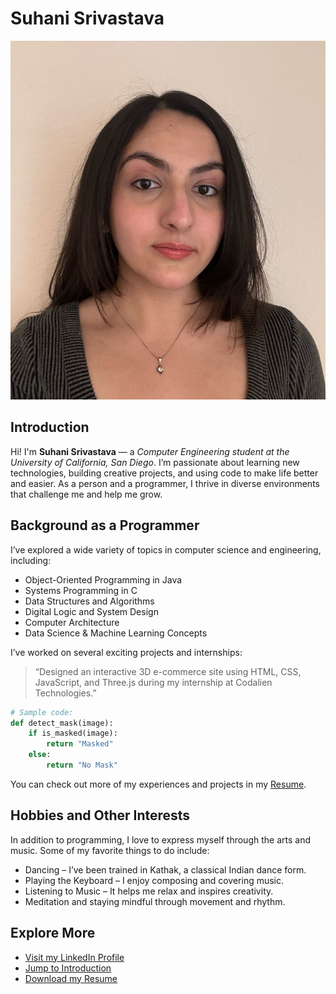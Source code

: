 # Suhani Srivastava

![Suhani's Photo](suhani-photo.jpeg)

## Introduction

Hi! I'm **Suhani Srivastava** — a *Computer Engineering student at the University of California, San Diego*. I’m passionate about learning new technologies, building creative projects, and using code to make life better and easier. As a person and a programmer, I thrive in diverse environments that challenge me and help me grow.

## Background as a Programmer

I’ve explored a wide variety of topics in computer science and engineering, including:

- Object-Oriented Programming in Java  
- Systems Programming in C  
- Data Structures and Algorithms  
- Digital Logic and System Design  
- Computer Architecture  
- Data Science & Machine Learning Concepts  

I’ve worked on several exciting projects and internships:

> “Designed an interactive 3D e-commerce site using HTML, CSS, JavaScript, and Three.js during my internship at Codalien Technologies.”

```python
# Sample code: 
def detect_mask(image):
    if is_masked(image):
        return "Masked"
    else:
        return "No Mask"
```

You can check out more of my experiences and projects in my [Resume](RESUME_Suhani.pdf).

## Hobbies and Other Interests

In addition to programming, I love to express myself through the arts and music. Some of my favorite things to do include:

- Dancing – I’ve been trained in Kathak, a classical Indian dance form.
- Playing the Keyboard – I enjoy composing and covering music.
- Listening to Music – It helps me relax and inspires creativity.
- Meditation and staying mindful through movement and rhythm.

## Explore More

- [Visit my LinkedIn Profile](https://linkedin.com/in/suhanisrivastava)
- [Jump to Introduction](#introduction)
- [Download my Resume](RESUME_Suhani.pdf)

